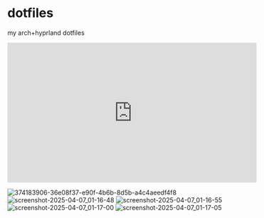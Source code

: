 # dotfiles
my arch+hyprland dotfiles
<iframe width="560" height="315" src="https://www.youtube.com/embed/dMIczyk5mZE?si=cxZtKCJJyWGFoBI3" title="YouTube video player" frameborder="0" allow="accelerometer; autoplay; clipboard-write; encrypted-media; gyroscope; picture-in-picture; web-share" referrerpolicy="strict-origin-when-cross-origin" allowfullscreen></iframe>

![374183906-36e08f37-e90f-4b6b-8d5b-a4c4aeedf4f8](https://github.com/user-attachments/assets/db79fddd-1c53-4c95-a7cd-f4baad818fd8)
![screenshot-2025-04-07_01-16-48](https://github.com/user-attachments/assets/db2c039a-9a80-4743-a122-0a587dc58e77)
![screenshot-2025-04-07_01-16-55](https://github.com/user-attachments/assets/24fd3626-cbbb-417d-b25e-2902abb0c663)
![screenshot-2025-04-07_01-17-00](https://github.com/user-attachments/assets/27b562e2-9b22-4343-8a41-a5f67af427f3)
![screenshot-2025-04-07_01-17-05](https://github.com/user-attachments/assets/ff357c29-ef13-4aa8-8cf9-bb4a06b4a401)
